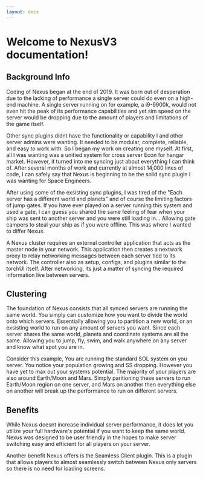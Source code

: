 ```yaml
---
layout: docs
---
```


# Welcome to NexusV3 documentation!

## Background Info
Coding of Nexus began at the end of 2019. It was born out of desperation due to the lacking of performance a single server could do even on a high-end machine. A single server running on for example, a i9-9900k, would not even hit the peak of its performance capabilities and yet sim speed on the server would be dropping due to the amount of players and limitations of the game itself. 

Other sync plugins didnt have the functionality or capability I and other server admins were wanting. It needed to be modular, complete, reliable, and easy to work with. So I began my work on creating one myself. At first, all I was wanting was a unified system for cross server Econ for hangar market. However, it turned into me syncing just about everything I can think of. After several months of work and currently at almost 14,000 lines of code, I can safely say that Nexus is beginning to be the solid sync plugin I was wanting for Space Engineers. 

After using some of the exsisting sync plugins, I was tired of the "Each server has a different world and planets" and of course the limiting factors of jump gates. If you have ever played on a server running this system and used a gate, I can guess you shared the same feeling of fear when your ship was sent to another server and you were still loading in... Allowing gate campers to steal your ship as if you were offline. This was where I wanted to differ Nexus.



A Nexus cluster requires an external controller application that acts as the master node in your network. This application then creates a nextwork proxy to relay networking messages between each server tied to its network. The controller also as setup, configs, and plugins similar to the torchUI itself. After networking, its just a matter of syncing the required information live between servers.

## Clustering

The foundation of Nexus consists that all synced servers are running the same world. You simply can customize how you want to divide the world onto which servers. Essentially allowing you to partition a new world, or an exsisting world to run on any amount of servers you want. Since each server shares the same world, planets and coordinate systems are all the same. Allowing you to jump, fly, swim, and walk anywhere on any server and know what spot you are in.

Consider this example,
You are running the standard SOL system on you server. You notice your population growing and SS dropping. However you have yet to max out your systems potential. The majority of your players are also around Earth/Moon and Mars. Simply paritioning these servers to run Earth/Moon region on one server, and Mars on another then everything else on another will break up the performance to run on different servers. 


## Benefits
While Nexus doesnt increase individual server performance, it does let you utilize your full hardware's potential if you want to keep the same world. Nexus was designed to be user friendly in the hopes to make server switching easy and efficient for all players on your server.

Another benefit Nexus offers is the Seamless Client plugin. This is a plugin that allows players to almost seamlessly switch between Nexus only servers so there is no need for loading screens.
